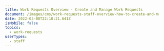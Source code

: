 ```yaml
---
title: Work Requests Overview - Create and Manage Work Requests
document: /images/cms/work-requests-staff-overview-how-to-create-and-manage.pdf
date: 2022-03-08T22:10:21.641Z
isMobile: false
topics:
  - work-requests
userTypes:
  - staff
---
```

